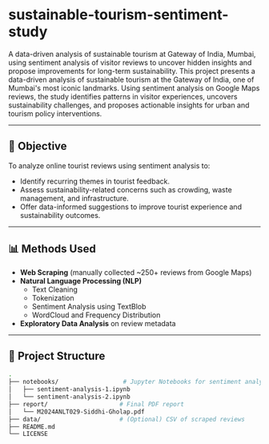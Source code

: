 # sustainable-tourism-sentiment-study
A data-driven analysis of sustainable tourism at Gateway of India, Mumbai, using sentiment analysis of visitor reviews to uncover hidden insights and propose improvements for long-term sustainability.
This project presents a data-driven analysis of sustainable tourism at the Gateway of India, one of Mumbai's most iconic landmarks. Using sentiment analysis on Google Maps reviews, the study identifies patterns in visitor experiences, uncovers sustainability challenges, and proposes actionable insights for urban and tourism policy interventions.

---

## 📌 Objective

To analyze online tourist reviews using sentiment analysis to:
- Identify recurring themes in tourist feedback.
- Assess sustainability-related concerns such as crowding, waste management, and infrastructure.
- Offer data-informed suggestions to improve tourist experience and sustainability outcomes.

---

## 📊 Methods Used

- **Web Scraping** (manually collected ~250+ reviews from Google Maps)
- **Natural Language Processing (NLP)**
  - Text Cleaning
  - Tokenization
  - Sentiment Analysis using TextBlob
  - WordCloud and Frequency Distribution
- **Exploratory Data Analysis** on review metadata

---

## 📁 Project Structure

```bash
.
├── notebooks/                  # Jupyter Notebooks for sentiment analysis
│   ├── sentiment-analysis-1.ipynb
│   └── sentiment-analysis-2.ipynb
├── report/                    # Final PDF report
│   └── M2024ANLT029-Siddhi-Gholap.pdf
├── data/                      # (Optional) CSV of scraped reviews
├── README.md
└── LICENSE
